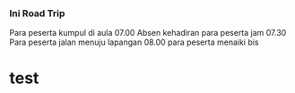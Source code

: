 ### Ini Road Trip
Para peserta kumpul di aula 07.00
Absen kehadiran para peserta jam 07.30
Para peserta jalan menuju lapangan 08.00
para peserta menaiki bis 

# test